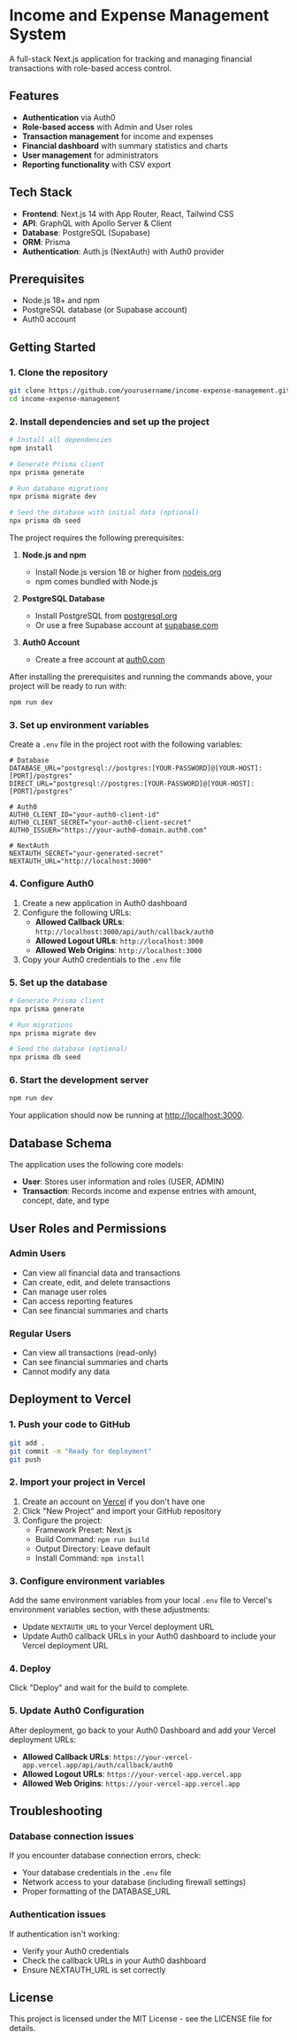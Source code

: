 # Income and Expense Management System

A full-stack Next.js application for tracking and managing financial transactions with role-based access control.

## Features

- **Authentication** via Auth0
- **Role-based access** with Admin and User roles
- **Transaction management** for income and expenses
- **Financial dashboard** with summary statistics and charts
- **User management** for administrators
- **Reporting functionality** with CSV export

## Tech Stack

- **Frontend**: Next.js 14 with App Router, React, Tailwind CSS
- **API**: GraphQL with Apollo Server & Client
- **Database**: PostgreSQL (Supabase)
- **ORM**: Prisma
- **Authentication**: Auth.js (NextAuth) with Auth0 provider

## Prerequisites

- Node.js 18+ and npm
- PostgreSQL database (or Supabase account)
- Auth0 account

## Getting Started

### 1. Clone the repository

```bash
git clone https://github.com/yourusername/income-expense-management.git
cd income-expense-management
```

### 2. Install dependencies and set up the project

```bash
# Install all dependencies
npm install

# Generate Prisma client
npx prisma generate

# Run database migrations
npx prisma migrate dev

# Seed the database with initial data (optional)
npx prisma db seed
```

The project requires the following prerequisites:

1. **Node.js and npm**
   - Install Node.js version 18 or higher from [nodejs.org](https://nodejs.org/)
   - npm comes bundled with Node.js

2. **PostgreSQL Database**
   - Install PostgreSQL from [postgresql.org](https://www.postgresql.org/download/)
   - Or use a free Supabase account at [supabase.com](https://supabase.com)

3. **Auth0 Account**
   - Create a free account at [auth0.com](https://auth0.com)

After installing the prerequisites and running the commands above, your project will be ready to run with:
```bash
npm run dev
```

### 3. Set up environment variables

Create a `.env` file in the project root with the following variables:

```
# Database
DATABASE_URL="postgresql://postgres:[YOUR-PASSWORD]@[YOUR-HOST]:[PORT]/postgres"
DIRECT_URL="postgresql://postgres:[YOUR-PASSWORD]@[YOUR-HOST]:[PORT]/postgres"

# Auth0
AUTH0_CLIENT_ID="your-auth0-client-id"
AUTH0_CLIENT_SECRET="your-auth0-client-secret"
AUTH0_ISSUER="https://your-auth0-domain.auth0.com"

# NextAuth
NEXTAUTH_SECRET="your-generated-secret"
NEXTAUTH_URL="http://localhost:3000"
```

### 4. Configure Auth0

1. Create a new application in Auth0 dashboard
2. Configure the following URLs:
   - **Allowed Callback URLs**: `http://localhost:3000/api/auth/callback/auth0`
   - **Allowed Logout URLs**: `http://localhost:3000`
   - **Allowed Web Origins**: `http://localhost:3000`
3. Copy your Auth0 credentials to the `.env` file

### 5. Set up the database

```bash
# Generate Prisma client
npx prisma generate

# Run migrations
npx prisma migrate dev

# Seed the database (optional)
npx prisma db seed
```

### 6. Start the development server

```bash
npm run dev
```

Your application should now be running at [http://localhost:3000](http://localhost:3000).

## Database Schema

The application uses the following core models:

- **User**: Stores user information and roles (USER, ADMIN)
- **Transaction**: Records income and expense entries with amount, concept, date, and type

## User Roles and Permissions

### Admin Users

- Can view all financial data and transactions
- Can create, edit, and delete transactions
- Can manage user roles
- Can access reporting features
- Can see financial summaries and charts

### Regular Users

- Can view all transactions (read-only)
- Can see financial summaries and charts
- Cannot modify any data

## Deployment to Vercel

### 1. Push your code to GitHub

```bash
git add .
git commit -m "Ready for deployment"
git push
```

### 2. Import your project in Vercel

1. Create an account on [Vercel](https://vercel.com) if you don't have one
2. Click "New Project" and import your GitHub repository
3. Configure the project:
   - Framework Preset: Next.js
   - Build Command: `npm run build`
   - Output Directory: Leave default
   - Install Command: `npm install`

### 3. Configure environment variables

Add the same environment variables from your local `.env` file to Vercel's environment variables section, with these adjustments:

- Update `NEXTAUTH_URL` to your Vercel deployment URL
- Update Auth0 callback URLs in your Auth0 dashboard to include your Vercel deployment URL

### 4. Deploy

Click "Deploy" and wait for the build to complete.

### 5. Update Auth0 Configuration

After deployment, go back to your Auth0 Dashboard and add your Vercel deployment URLs:
- **Allowed Callback URLs**: `https://your-vercel-app.vercel.app/api/auth/callback/auth0`
- **Allowed Logout URLs**: `https://your-vercel-app.vercel.app`
- **Allowed Web Origins**: `https://your-vercel-app.vercel.app`

## Troubleshooting

### Database connection issues

If you encounter database connection errors, check:
- Your database credentials in the `.env` file
- Network access to your database (including firewall settings)
- Proper formatting of the DATABASE_URL

### Authentication issues

If authentication isn't working:
- Verify your Auth0 credentials
- Check the callback URLs in your Auth0 dashboard
- Ensure NEXTAUTH_URL is set correctly

## License

This project is licensed under the MIT License - see the LICENSE file for details.